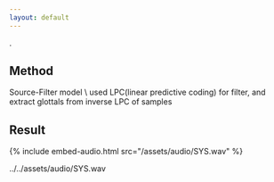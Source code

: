 ```yaml
---
layout: default
---
```


.

## Method
Source-Filter model \\
used LPC(linear predictive coding) for filter, and extract glottals from inverse LPC of samples

## Result
{% include embed-audio.html src="/assets/audio/SYS.wav" %}

../../assets/audio/SYS.wav
